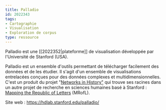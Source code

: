 ```yaml
---
title: Palladio
id: 2022343
tags:
- Cartographie
- Visualisation
- Exploration de corpus
type: ressource
---
```


Palladio est une [[2022352|plateforme]] de visualisation développée par l'Université de Stanford (USA). 

Palladio est un ensemble d'outils permettant de télécharger facilement des données et de les étudier. Il s'agit d'un ensemble de visualisations entrelacées conçues pour des données complexes et multidimensionnelles. C'est un produit du projet "[Networks in History"](http://hdlab.stanford.edu/projects/networks-in-history/) qui trouve ses racines dans un autre projet de recherche en sciences humaines basé à Stanford : [Mapping the Republic of Letters](http://republicofletters.stanford.edu/) (MRofL). 

Site web : <https://hdlab.stanford.edu/palladio/>

